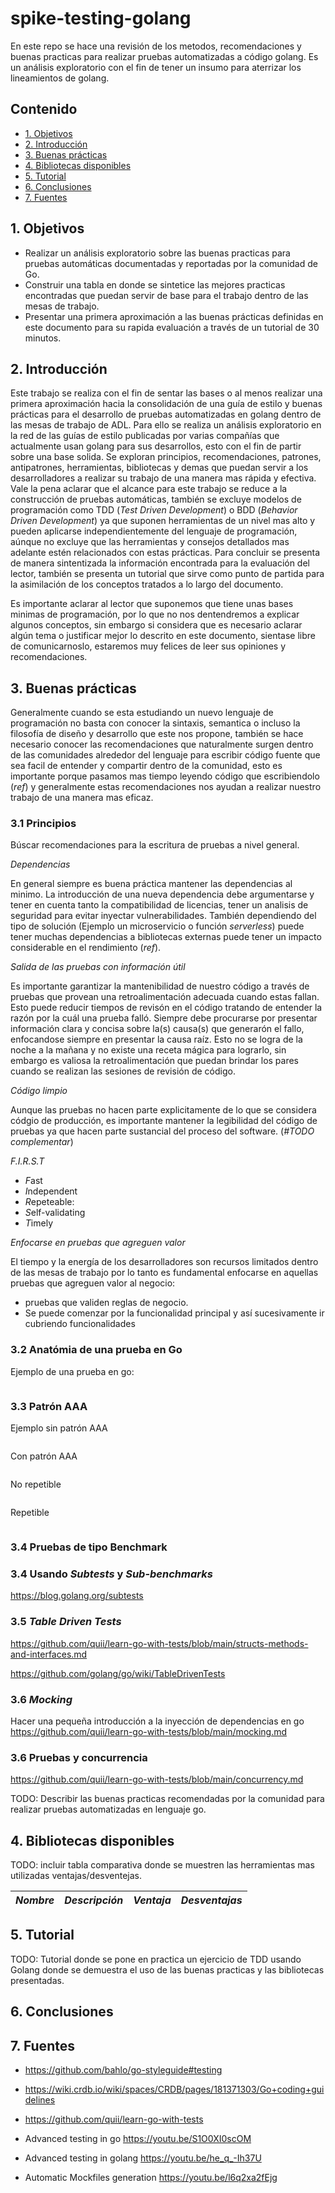 # spike-testing-golang
En este repo se hace una revisión de los metodos, recomendaciones y buenas practicas para realizar pruebas automatizadas a código golang. Es un análisis exploratorio con el fin de tener un insumo para aterrizar los lineamientos de golang.

## Contenido

- [1. Objetivos](#1-objetivos)
- [2. Introducción](#2-introducción)
- [3. Buenas prácticas](#3-buenas-prácticas)
- [4. Bibliotecas disponibles](#4-bibliotecas-disponibles)
- [5. Tutorial](#5-tutorial)
- [6. Conclusiones](#6-conclusiones)
- [7. Fuentes](#7-fuentes)

## 1. Objetivos

- Realizar un análisis exploratorio sobre las buenas practicas para pruebas automáticas documentadas y reportadas por la comunidad de Go.
- Construir una tabla en donde se sintetice las mejores practicas encontradas que puedan servir de base para el trabajo dentro de las mesas de trabajo.
- Presentar una primera aproximación a las buenas prácticas definidas en este documento para su rapida evaluación a través de un tutorial de 30 minutos.

## 2. Introducción

Este trabajo se realiza con el fin de sentar las bases o al menos realizar una primera aproximación hacia la consolidación de una guía de estilo y buenas prácticas para el desarrollo de pruebas automatizadas en golang dentro de las mesas de trabajo de ADL. Para ello se realiza un análisis exploratorio en la red de las guías de estilo publicadas por varias compañías que actualmente usan golang para sus desarrollos, esto con el fin de partir sobre una base solida. Se exploran principios, recomendaciones, patrones, antipatrones, herramientas, bibliotecas y demas que puedan servir a los desarrolladores a realizar su trabajo de una manera mas rápida y efectiva. Vale la pena aclarar que el alcance para este trabajo se reduce a la construcción de pruebas automáticas, también se excluye modelos de programación como TDD (_Test Driven Development_) o BDD (_Behavior Driven Development_) ya que suponen herramientas de un nivel mas alto y pueden aplicarse independientemente del lenguaje de programación, aúnque no excluye que las herramientas y consejos detallados mas adelante estén relacionados con estas prácticas. Para concluir se presenta de manera sintentizada la información encontrada para la evaluación del lector, también se presenta un tutorial que sirve como punto de partida para la asimilación de los conceptos tratados a lo largo del documento.

Es importante aclarar al lector que suponemos que tiene unas bases minimas de programación, por lo que no nos dentendremos a explicar algunos conceptos, sin embargo si considera que es necesario aclarar algún tema o justificar mejor lo descrito en este documento, sientase libre de comunicarnoslo, estaremos muy felices de leer sus opiniones y recomendaciones.

## 3. Buenas prácticas

Generalmente cuando se esta estudiando un nuevo lenguaje de programación no basta con conocer la sintaxis, semantica o incluso la filosofía de diseño y desarrollo que este nos propone, también se hace necesario conocer las recomendaciones que naturalmente surgen dentro de las comunidades alrededor del lenguaje para escribir código fuente que sea facil de entender y compartir dentro de la comunidad, esto es importante porque pasamos mas tiempo leyendo código que escribiendolo (*ref*) y generalmente estas recomendaciones nos ayudan a realizar nuestro trabajo de una manera mas eficaz. 


### 3.1 Principios

Búscar recomendaciones para la escritura de pruebas a nivel general.

_Dependencias_

En general siempre es buena práctica mantener las dependencias al minimo. La introducción de una nueva dependencia debe argumentarse y tener en cuenta tanto la compatibilidad de licencias, tener un analisis de seguridad para evitar inyectar vulnerabilidades. También dependiendo del tipo de solución (Ejemplo un microservicio o función _serverless_) puede tener muchas dependencias a bibliotecas externas puede tener un impacto considerable en el rendimiento (*ref*).

_Salida de las pruebas con información útil_

Es importante garantizar la mantenibilidad de nuestro código a través de pruebas que provean una retroalimentación adecuada cuando estas fallan. Esto puede reducir tiempos de revisón en el código tratando de entender la razón por la cuál una prueba falló. Siempre debe procurarse por presentar información clara y concisa sobre la(s) causa(s) que generarón el fallo, enfocandose siempre en presentar la causa raíz. Esto no se logra de la noche a la mañana y no existe una receta mágica para lograrlo, sin embargo es valiosa la retroalimentación que puedan brindar los pares cuando se realizan las sesiones de revisión de código.

_Código limpio_

Aunque las pruebas no hacen parte explicitamente de lo que se considera códgio de producción, es importante mantener la legibilidad del código de pruebas ya que hacen parte sustancial del proceso del software. (_#TODO complementar_)

_F.I.R.S.T_

- *F*ast
- *I*ndependent
- *R*epeteable:
- *S*elf-validating
- *T*imely

_Enfocarse en pruebas que agreguen valor_

El tiempo y la energía de los desarrolladores son recursos limitados dentro de las mesas de trabajo por lo tanto es fundamental enfocarse en aquellas pruebas que agreguen valor al negocio:

- pruebas que validen reglas de negocio.
- Se puede comenzar por la funcionalidad principal y así sucesivamente ir cubriendo funcionalidades

### 3.2 Anatómia de una prueba en Go

Ejemplo de una prueba en go:
```go

```

### 3.3 Patrón AAA

Ejemplo sin patrón AAA

```go

```

Con patrón AAA

```go

```

No repetible

```go

```

Repetible

```go

```




### 3.4 Pruebas de tipo Benchmark

### 3.4 Usando _Subtests_ y _Sub-benchmarks_

https://blog.golang.org/subtests

### 3.5 _Table Driven Tests_

https://github.com/quii/learn-go-with-tests/blob/main/structs-methods-and-interfaces.md

https://github.com/golang/go/wiki/TableDrivenTests


### 3.6 _Mocking_

Hacer una pequeña introducción a la inyección de dependencias en go
https://github.com/quii/learn-go-with-tests/blob/main/mocking.md

### 3.6 Pruebas y concurrencia

https://github.com/quii/learn-go-with-tests/blob/main/concurrency.md

TODO: Describir las buenas practicas recomendadas por la comunidad para realizar pruebas automatizadas en lenguaje go.

## 4. Bibliotecas disponibles

TODO: incluir tabla comparativa donde se muestren las herramientas mas utilizadas ventajas/desventejas.

| *Nombre* | *Descripción* | *Ventaja* | *Desventajas*|
|--|--|--|--|


## 5. Tutorial

TODO: Tutorial donde se pone en practica un ejercicio de TDD usando Golang donde se demuestra el uso de las buenas practicas y las bibliotecas presentadas.

## 6. Conclusiones

## 7. Fuentes

- https://github.com/bahlo/go-styleguide#testing
- https://wiki.crdb.io/wiki/spaces/CRDB/pages/181371303/Go+coding+guidelines
- https://github.com/quii/learn-go-with-tests

- Advanced testing in go https://youtu.be/S1O0XI0scOM
- Advanced testing in golang https://youtu.be/he_q_-Ih37U
- Automatic Mockfiles generation https://youtu.be/l6q2xa2fEjg



